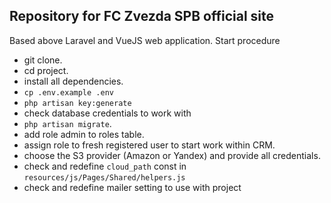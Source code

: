 ## Repository for FC Zvezda SPB official site

Based above Laravel and VueJS web application. Start procedure

- git clone.
- cd project.
- install all dependencies.
- ```cp .env.example .env```
- ```php artisan key:generate```
- check database credentials to work with
- ```php artisan migrate```.
- add role admin to roles table.
- assign role to fresh registered user to start work within CRM.
- choose the S3 provider (Amazon or Yandex) and provide all credentials.
- check and redefine ```cloud_path``` const in ```resources/js/Pages/Shared/helpers.js```
- check and redefine mailer setting to use with project

